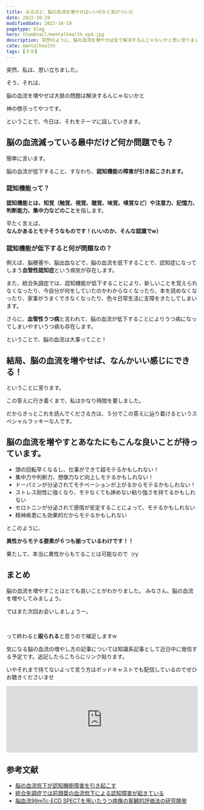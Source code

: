 ```yaml
---
title: なるほど、脳の血流を増やせばいいのかと気がついた
date: 2022-10-19
modifieddate: 2022-10-19
pagetype: blog
hero: thumbnail/mentalhealth_ep4.jpg
description: 突然のように、脳の血流を増やせば全て解決するんじゃないかと思い至りました。
cate: mentalhealth
tags: [ネタ]
---
```


突然、私は、思い立ちました。

そう、それは、

<span class="big">脳の血流を増やせば大抵の問題は解決するんじゃないかと</span>

神の啓示ってやつです。

ということで、今日は、それをテーマに話していきます。

## 脳の血流減っている最中だけど何か問題でも？

簡単に言います。

脳の血流が低下すること、すなわち、<b>認知機能の障害が引き起こされます。</b>

### 認知機能って？

<b>認知機能とは、知覚（触覚、視覚、聴覚、味覚、嗅覚など）や注意力、記憶力、判断能力、集中力などのこと</b>を指します。

平たく言えば、<b>なんかあるとモテそうなものです！(いいのか、そんな認識でw）</b>

### 認知機能が低下すると何が問題なの？

例えば、脳梗塞や、脳出血などで、脳の血流を低下することで、認知症になってしまう<b>血管性認知症</b>という病気が存在します。

また、統合失調症では、認知機能が低下することにより、新しいことを覚えられなくなったり、今自分が何をしていたのかわからなくなったり、本を読めなくなったり、家事がうまくできなくなったり、色々日常生活に支障をきたしてしまいます。

さらに、<b>血管性うつ病</b>と言われて、脳の血流が低下することによりうつ病になってしまいやすいうつ病も存在します。

ということで、脳の血流は大事ってこと！

## 結局、脳の血流を増やせば、なんかいい感じにできる！

ということに至ります。

この答えに行き着くまで、私はかなり時間を要しました。

<span class='big red'>だからきっとこれを読んでくださる方は、５分でこの答えに辿り着けるというスペシャルラッキーな人です。</span>

## 脳の血流を増やすとあなたにもこんな良いことが待っています。

- 頭の回転早くなるし、仕事ができて超モテるかもしれない！
- 集中力や判断力、想像力など向上しモテるかもしれない！
- ドーパミンが分泌されてモチベーションが上がるからモテるかもしれない！
- ストレス耐性に強くなり、モテなくても諦めない粘り強さを持てるかもしれない
- セロトニンが分泌されて感情が安定することによって、モテるかもしれない
- 精神疾患にも効果的だからモテるかもしれない

とこのように、

<b>異性からモテる要素が６つも揃っているわけです！！</b>

果たして、本当に異性からもてることは可能なので（ry

## まとめ

脳の血流を増やすことはとても良いことがわかりました。
みなさん、脳の血流を増やしてみましょう。

ではまた次回お会いしましょうー。

<br>

って終わると<b>殴られる</b>と思うので補足しますw

気になる脳の血流の増やし方の記事については知識系記事として近日中に発信する予定です。追記したらこちらにリンク貼ります。

いやそれまで待てないよって言う方はポッドキャストでも配信しているのでぜひお聴きくださいませ

<iframe allow="autoplay *; encrypted-media *; fullscreen *; clipboard-write" frameborder="0" height="175" style="width:100%;max-width:660px;overflow:hidden;background:transparent;" sandbox="allow-forms allow-popups allow-same-origin allow-scripts allow-storage-access-by-user-activation allow-top-navigation-by-user-activation" src="https://embed.podcasts.apple.com/jp/podcast/%E8%84%B3%E3%81%AE%E6%B4%BB%E6%80%A7%E5%8C%96%E3%81%A8%E7%B2%BE%E7%A5%9E%E7%97%85%E3%81%AE%E9%96%A2%E4%BF%82%E3%81%AB%E3%81%A4%E3%81%84%E3%81%A6/id1649348148?i=1000582960073"></iframe>

## 参考文献
- [脳の血流低下が認知機能障害を引き起こす](https://www.kyoto-u.ac.jp/ja/research-news/2018-03-09)
- [統合失調症では前頭葉の血流低下による認知障害が起きている](https://www.carenet.com/news/general/carenet/35529)
- [脳血流99mTc-ECD SPECTを用いたうつ病像の客観的評価法の研究開発](https://www.research.johas.go.jp/booklet/pdf/10-2.pdf)
